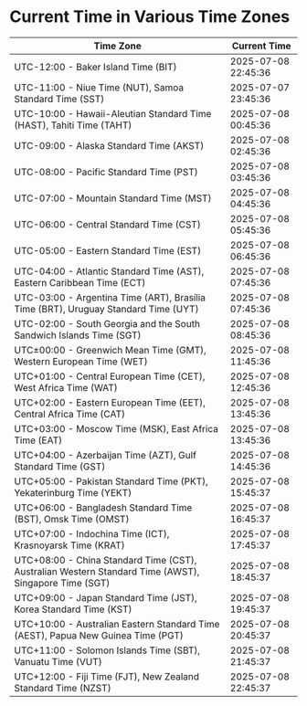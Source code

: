 # Current Time in Various Time Zones

| Time Zone | Current Time |
|-----------|--------------|
| UTC-12:00 - Baker Island Time (BIT) | 2025-07-08 22:45:36 |
| UTC-11:00 - Niue Time (NUT), Samoa Standard Time (SST) | 2025-07-07 23:45:36 |
| UTC-10:00 - Hawaii-Aleutian Standard Time (HAST), Tahiti Time (TAHT) | 2025-07-08 00:45:36 |
| UTC-09:00 - Alaska Standard Time (AKST) | 2025-07-08 02:45:36 |
| UTC-08:00 - Pacific Standard Time (PST) | 2025-07-08 03:45:36 |
| UTC-07:00 - Mountain Standard Time (MST) | 2025-07-08 04:45:36 |
| UTC-06:00 - Central Standard Time (CST) | 2025-07-08 05:45:36 |
| UTC-05:00 - Eastern Standard Time (EST) | 2025-07-08 06:45:36 |
| UTC-04:00 - Atlantic Standard Time (AST), Eastern Caribbean Time (ECT) | 2025-07-08 07:45:36 |
| UTC-03:00 - Argentina Time (ART), Brasília Time (BRT), Uruguay Standard Time (UYT) | 2025-07-08 07:45:36 |
| UTC-02:00 - South Georgia and the South Sandwich Islands Time (SGT) | 2025-07-08 08:45:36 |
| UTC±00:00 - Greenwich Mean Time (GMT), Western European Time (WET) | 2025-07-08 11:45:36 |
| UTC+01:00 - Central European Time (CET), West Africa Time (WAT) | 2025-07-08 12:45:36 |
| UTC+02:00 - Eastern European Time (EET), Central Africa Time (CAT) | 2025-07-08 13:45:36 |
| UTC+03:00 - Moscow Time (MSK), East Africa Time (EAT) | 2025-07-08 13:45:36 |
| UTC+04:00 - Azerbaijan Time (AZT), Gulf Standard Time (GST) | 2025-07-08 14:45:36 |
| UTC+05:00 - Pakistan Standard Time (PKT), Yekaterinburg Time (YEKT) | 2025-07-08 15:45:37 |
| UTC+06:00 - Bangladesh Standard Time (BST), Omsk Time (OMST) | 2025-07-08 16:45:37 |
| UTC+07:00 - Indochina Time (ICT), Krasnoyarsk Time (KRAT) | 2025-07-08 17:45:37 |
| UTC+08:00 - China Standard Time (CST), Australian Western Standard Time (AWST), Singapore Time (SGT) | 2025-07-08 18:45:37 |
| UTC+09:00 - Japan Standard Time (JST), Korea Standard Time (KST) | 2025-07-08 19:45:37 |
| UTC+10:00 - Australian Eastern Standard Time (AEST), Papua New Guinea Time (PGT) | 2025-07-08 20:45:37 |
| UTC+11:00 - Solomon Islands Time (SBT), Vanuatu Time (VUT) | 2025-07-08 21:45:37 |
| UTC+12:00 - Fiji Time (FJT), New Zealand Standard Time (NZST) | 2025-07-08 22:45:37 |
